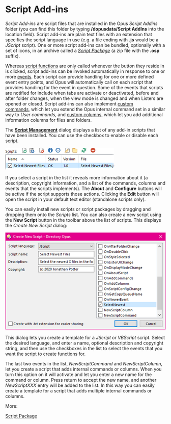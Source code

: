 # Script Add-ins

*Script Add-ins* are script files that are installed in the Opus *Script Addins* folder (you can find this folder by typing **/dopusdata/Script AddIns** into the location field). Script add-ins are plain text files with an extension that specifies the script language in use (e.g. a file ending with **.js** would be a *JScript* script). One or more script add-ins can be bundled, optionally with a set of icons, in an archive called a *[Script Package](/Manual/scripting/script_add-ins/script_package.md)* (a zip file with the **.osp** suffix).

Whereas [script functions](script_functions.md) are only called whenever the button they reside in is clicked, script add-ins can be invoked automatically in response to one or more [events](/Manual/reference/scripting_reference/scripting_events/RAEDME.md). Each script can provide handling for one or more defined event entry points, and Opus will automatically call on each script that provides handling for the event in question. Some of the events that scripts are notified for include when tabs are activate or deactivated, before and after folder changes, when the view mode is changed and when Listers are opened or closed. Script add-ins can also implement [custom commands](example_scripts/adding_a_new_internal_command.md), which let you extend the Opus internal command set in a similar way to *User commands*, and [custom columns](example_scripts/adding_a_new_column.md), which let you add additional information columns for files and folders.

  
The **[Script Management](/Manual/scripting/script_management/RAEDME.md)** dialog displays a list of any add-in scripts that have been installed. You can use the checkbox to enable or disable each script.

![](/Manual/images/media/script_list_001.png)

If you select a script in the list it reveals more information about it (a description, copyright information, and a list of the commands, columns and events that the scripts implements). The **About** and **Configure** buttons will be active if the script supports those actions. Clicking the **Edit** button will open the script in your default text editor (standalone scripts only).

You can easily install new scripts or script packages by dragging and dropping them onto the *Scripts* list. You can also create a new script using the **New Script** button in the toolbar above the list of scripts. This displays the *Create New Script* dialog:

![](/Manual/images/media/newscript.png)

This dialog lets you create a template for a *JScript* or *VBScript* script. Select the desired language, and enter a name, optional description and copyright string, and then use the checkboxes in the list to select the events that you want the script to create functions for.

  
The last two events in the list, *NewScriptCommand* and *NewScriptColumn*, let you create a script that adds internal commands or columns. When you turn this option on it will activate and let you enter a new name for the command or column. Press return to accept the new name, and another *NewScriptXXX* entry will be added to the list. In this way you can easily create a template for a script that adds multiple internal commands or columns.

More:

[Script Package](/Manual/scripting/script_add-ins/script_package.md)  
